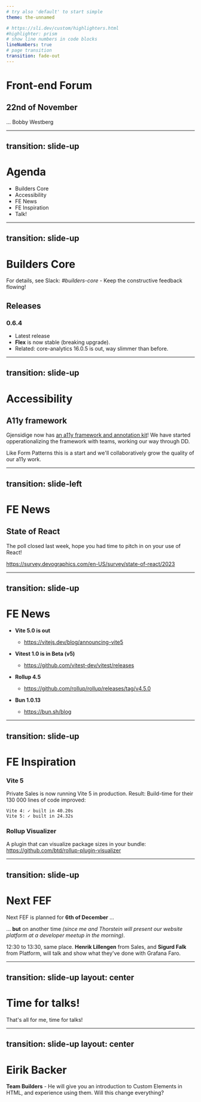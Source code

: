 ```yaml
---
# try also 'default' to start simple
theme: the-unnamed

# https://sli.dev/custom/highlighters.html
#highlighter: prism
# show line numbers in code blocks
lineNumbers: true
# page transition
transition: fade-out
---
```


# Front-end Forum

## 22nd of November

...
<twemoji-man-technologist/> Bobby Westberg

---
transition: slide-up
---

# <twemoji-scroll/> Agenda

* Builders Core
* Accessibility
* FE News
* FE Inspiration
* Talk!

---
transition: slide-up
---

# <twemoji-notebook-with-decorative-cover/> Builders Core

For details, see Slack: *#builders-core* - Keep the constructive feedback flowing! <twemoji-red-heart />

## Releases

### 0.6.4
* Latest release
* **Flex** is now stable (breaking upgrade).
* Related: core-analytics 16.0.5 is out, way slimmer than before. 

---
transition: slide-up
---

# <twemoji-wheelchair-symbol/> Accessibility

## A11y framework

Gjensidige now has [an a11y framework and annotation kit](https://www.figma.com/file/X2B6wvS6Q6iSr3aiMVLNZe/A11y-Anotaion-kit--GJENSIDIGE?type=design&node-id=3-616&mode=design&t=O0GU4jakruTeMk09-0)! We have started opperationalizing the framework with teams, working our way through DD.

Like Form Patterns this is a start and we'll collaboratively grow the quality of our a11y work.

---
transition: slide-left
---

# <twemoji-rolled-up-newspaper/> FE News

## State of React

The poll closed last week, hope you had time to pitch in on your use of React!

https://survey.devographics.com/en-US/survey/state-of-react/2023

---
transition: slide-up
---

# <twemoji-rolled-up-newspaper/> FE News

* **Vite 5.0 is out**
  * https://vitejs.dev/blog/announcing-vite5

* **Vitest 1.0 is in Beta (v5)**
  * https://github.com/vitest-dev/vitest/releases

* **Rollup 4.5**
  * https://github.com/rollup/rollup/releases/tag/v4.5.0

* **<twemoji-onion/> Bun 1.0.13**
  * https://bun.sh/blog

---
transition: slide-up
---

# <twemoji-cherry-blossom/> FE Inspiration

### Vite 5

Private Sales is now running Vite 5 in production. Result: Build-time for their 130 000 lines of code improved:

```
Vite 4: ✓ built in 40.20s
Vite 5: ✓ built in 24.32s
```

### Rollup Visualizer

A plugin that can visualize package sizes in your bundle:
https://github.com/btd/rollup-plugin-visualizer

---
transition: slide-up
---

# Next FEF

Next FEF is planned for **6th of December** ...

... **but** on another time *(since me and Thorstein will present our website platform at a developer meetup in the morning)*.

12:30 to 13:30, same place. **Henrik Lillengen** from Sales, and **Sigurd Falk** from Platform, will talk and show what they've done with Grafana Faro.

---
transition: slide-up
layout: center
---

# Time for talks!

That's all for me, time for talks!

<twemoji-red-heart class="animate-ping"/>

---
transition: slide-up
layout: center
---

# Eirik Backer

**Team Builders** - He will give you an introduction to Custom Elements in HTML, and experience using them. Will this change everything?